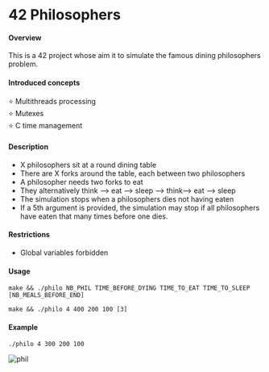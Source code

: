 # 42 Philosophers

#### Overview

This is a 42 project whose aim it to simulate the famous dining philosophers problem.
#### Introduced concepts
⭐ Multithreads processing  
⭐ Mutexes  
⭐ C time management  
 
#### Description
- X philosophers sit at a round dining table
- There are X forks around the table, each between two philosophers
- A philosopher needs two forks to eat
- They alternatively think --> eat --> sleep --> think--> eat --> sleep
- The simulation stops when a philosophers dies not having eaten
- If a 5th argument is provided, the simulation may stop if all philosophers have eaten that many times before one dies.
#### Restrictions
- Global variables forbidden
#### Usage
    make && ./philo NB_PHIL TIME_BEFORE_DYING TIME_TO_EAT TIME_TO_SLEEP [NB_MEALS_BEFORE_END]

    make && ./philo 4 400 200 100 [3]  
#### Example
    ./philo 4 300 200 100
    
![phil](https://user-images.githubusercontent.com/49759654/174774281-434e3817-8870-40c0-a55e-4ab5ceaa8fca.jpg)



